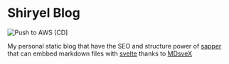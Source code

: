 # Shiryel Blog

![Push to AWS [CD]](https://github.com/shiryel/shiryel_blog/workflows/Push%20to%20AWS%20%5BCD%5D/badge.svg)

My personal static blog that have the SEO and structure power of [sapper](https://sapper.svelte.dev/) that can embbed markdown files with [svelte](https://svelte.dev/) thanks to [MDsveX](https://github.com/pngwn/MDsveX)
